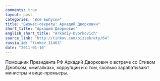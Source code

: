 ```yaml
---
comments: true
layout: post
categories: "Все выпуски"
title: "Бизнес-секреты: Аркадий Дворкович"
short_title: "Аркадий Дворкович"
english_short_title: "Arkadiy-Dvorkovich"
source_link: "http://tinkov.com/bizsekrety/64"
russia_id: "tinkov_11463"
date: "2011-01-10"
---
```

Помощник Президента РФ Аркадий Дворкович о встрече со Стивом Джобсом, «мигалках», коррупции и о том, сколько зарабатывают министры и вице-премьеры.
